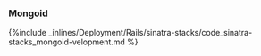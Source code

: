 <!--  usedin: [ _rails/deployment/sinatra-stacks.md] -->


### Mongoid



{%include _inlines/Deployment/Rails/sinatra-stacks/code_sinatra-stacks_mongoid-velopment.md %}




